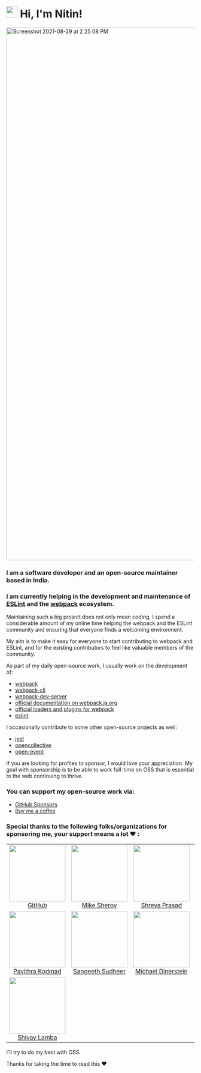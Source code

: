 # <img src="https://raw.githubusercontent.com/aemmadi/aemmadi/master/wave.gif" width="30px"> Hi, I'm Nitin!


<img width="1420" alt="Screenshot 2021-08-29 at 2 25 08 PM" src="https://user-images.githubusercontent.com/46647141/131244743-9e8bec3c-1bb8-433c-a879-bff635ba8eb8.png">


### __I am a software developer and an open-source maintainer based in India.__ 

 ### __I am currently helping in the development and maintenance of [__ESLint__](https://github.com/eslint/eslint) and the [__webpack__](https://github.com/webpack/webpack) ecosystem.__

Maintaining such a big project does not only mean coding, I spend a considerable amount of my online time helping the webpack and the ESLint community and ensuring that everyone finds a welcoming environment.

My aim is to make it easy for everyone to start contributing to webpack and ESLint, and for the existing contributors to feel like valuable members of the community.

As part of my daily open-source work, I usually work on the development of: 

- [webpack](https://github.com/webpack/webpack) 
- [webpack-cli](https://github.com/webpack/webpack-cli) 
- [webpack-dev-server](https://github.com/webpack/webpack-dev-server)
- [official documentation on webpack.js.org](https://github.com/webpack/webpack.js.org)
- [official loaders and plugins for webpack](https://github.com/webpack-contrib)
- [eslint](https://github.com/eslint/eslint)


I occasionally contribute to some other open-source projects as well:

- [jest](https://github.com/facebook/jest)
- [opencollective](https://github.com/opencollective/opencollective)
- [open-event](https://github.com/fossasia/open-event-frontend)


If you are looking for profiles to sponsor, I would love your appreciation. My goal with sponsorship is to be able to work full-time on OSS that is essential to the web continuing to thrive.

### You can support my open-source work via:

- [GitHub Sponsors](https://github.com/sponsors/snitin315)
- [Buy me a coffee](https://www.buymeacoffee.com/snitin315)

### Special thanks to the following folks/organizations for sponsoring me, your support means a lot ♥️ :

<table>
<tbody>
 <tr>
  <td align="center" valign="top" width="20%">
   <a href="https://github.com/github">
    <img src="https://github.com/github.png?s=100" width="150" height="150"><br />
    GitHub
   </a>
  </td>
  <td align="center" valign="top" width="20%">
   <a href="https://github.com/mikesherov">
    <img src="https://github.com/mikesherov.png?s=100" width="150" height="150"><br />
    Mike Sherov
   </a>
  </td>
  <td align="center" valign="top" width="20%">
   <a href="https://github.com/ShreyaPrasad1209">
    <img src="https://github.com/ShreyaPrasad1209.png?s=100" width="150" height="150"><br />
    Shreya Prasad
   </a>
  </td>
  <td align="center" valign="top" width="20%">
   <a href="https://github.com/santoshyadavdev">
    <img src="https://github.com/santoshyadavdev.png?s=100" width="150" height="150"><br />
    Santosh Yadav
   </a>
  </td>
 </tr>
  <tr>
  <td align="center" valign="top" width="20%">
   <a href="https://github.com/pksjce">
    <img src="https://github.com/pksjce.png?s=100" width="150" height="150"><br />
     Pavithra Kodmad
   </a>
  </td>
  <td align="center" valign="top" width="20%">
   <a href="https://github.com/sangeeth96">
    <img src="https://github.com/sangeeth96.png?s=100" width="150" height="150"><br />
     Sangeeth Sudheer
   </a>
  </td>
  <td align="center" valign="top" width="20%">
   <a href="https://github.com/missionmike">
    <img src="https://github.com/missionmike.png?s=100" width="150" height="150"><br />
     Michael Dinerstein
   </a>
  </td>
  <td align="center" valign="top" width="20%">
   <a href="https://github.com/pushpak1300">
    <img src="https://github.com/pushpak1300.png?s=100" width="150" height="150"><br />
    Pushpak Chhajed
   </a>
  </td>
 </tr>
 <tr>
  <td align="center" valign="top" width="20%">
   <a href="https://github.com/shivaylamba">
    <img src="https://github.com/shivaylamba.png?s=100" width="150" height="150"><br />
     Shivay Lamba
   </a>
  </td>
 </tr>
 
</tbody>
</table>

I'll try to do my best with OSS.

Thanks for taking the time to read this :hearts:

<!--

![Metrics](https://metrics.lecoq.io/snitin315?template=classic&repositories.affiliations=&base.repositories=0&base.metadata=0&isocalendar=1&achievements=1&notable=1&isocalendar.duration=half-year&achievements.threshold=C&achievements.secrets=true&achievements.display=detailed&achievements.limit=0&notable.repositories=false&config.timezone=Asia%2FCalcutta)

**snitin315/snitin315** is a ✨ _special_ ✨ repository because its `README.md` (this file) appears on your GitHub profile.

Here are some ideas to get you started:

- 🔭 I’m currently working on ...
- 🌱 I’m currently learning ...
- 👯 I’m looking to collaborate on ...
- 🤔 I’m looking for help with ...
- 💬 Ask me about ...
- 📫 How to reach me: ...
- 😄 Pronouns: ...
- ⚡ Fun fact: ...
-->
